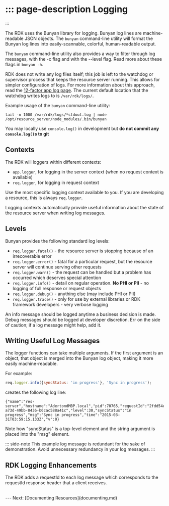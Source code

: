 ::: page-description
Logging
=======
:::

The RDK uses the Bunyan library for logging. Bunyan log lines are machine-readable JSON objects. The `bunyan` command-line utility will format the Bunyan log lines into easily-scannable, colorful, human-readable output.

The `bunyan` command-line utility also provides a way to filter through log messages, with the -c flag and with the --level flag. Read more about these flags in `bunyan -h`.

RDK does not write any log files itself; this job is left to the watchdog or supervisor process that keeps the resource server running. This allows for simpler configuration of logs.
For more information about this approach, read the [12-factor app log page](http://12factor.net/logs).
The current default location that the watchdog writes logs to is `/var/rdk/logs/`.

Example usage of the `bunyan` command-line utility:  
```
tail -n 1000 /var/rdk/logs/*stdout.log | node /opt/resource_server/node_modules/.bin/bunyan
```

You may locally use `console.log()` in development but **do not commit any `console.log()`s to git**

## Contexts
The RDK will loggers within different contexts:
 * `app.logger`, for logging in the server context (when no request context is available)
 * `req.logger`, for logging in request context

Use the most specific logging context available to you. If you are developing a resource, this is always `req.logger`.

Logging contexts automatically provide useful information about the state of the resource server when writing log messages.

## Levels
Bunyan provides the following standard log levels:
 * `req.logger.fatal()` - the resource server is stopping because of an irrecoverable error
 * `req.logger.error()` - fatal for a particular request, but the resource server will continue serving other requests
 * `req.logger.warn()` - the request can be handled but a problem has occurred which deserves special attention
 * `req.logger.info()` - detail on regular operation. **No PHI or PII** - no logging of full response or request objects
 * `req.logger.debug()` - anything else (may include PHI or PII)
 * `req.logger.trace()` - only for use by external libraries or RDK framework developers - very verbose logging

An info message should be logged anytime a business decision is made.
Debug messages should be logged at developer discretion. Err on the side of caution; if a log message might help, add it.

## Writing Useful Log Messages
The logger functions can take multiple arguments.
If the first argument is an object, that object is merged into the Bunyan log object, making it more easily machine-readable.

For example:
```JavaScript
req.logger.info({syncStatus: 'in progress'}, 'Sync in progress');
```
creates the following log line:
```
{"name":"res-server","hostname":"AdertondMBP.local","pid":70765,"requestId":"2fdd54eb-a73d-49bb-8436-b6cac588a41c","level":30,"syncStatus":"in progress","msg":"Sync in progress","time":"2015-03-31T03:59:15.133Z","v":0}
```
Note how "syncStatus" is a top-level element and the string argument is placed into the "msg" element.

::: side-note
This example log message is redundant for the sake of demonstration. Avoid unnecessary redundancy in your log messages.
:::

## RDK Logging Enhancements
The RDK adds a requestId to each log message which corresponds to the requestId response header that a client receives.

<br />
---
Next: [Documenting Resources](documenting.md)

